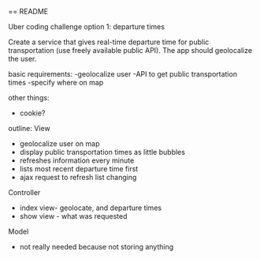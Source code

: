 == README

Uber coding challenge
option 1: departure times

Create a service that gives real-time departure time for public transportation (use freely available public API). The app should geolocalize the user.



basic requirements:
-geolocalize user
-API to get public transportation times
  -specify where on map

other things:
- cookie?

outline:
View
- geolocalize user on map
- display public transportation times as little bubbles
- refreshes information every minute
- lists most recent departure time first
- ajax request to refresh list changing

Controller
- index view- geolocate, and departure times
- show view - what was requested

Model
- not really needed because not storing anything


